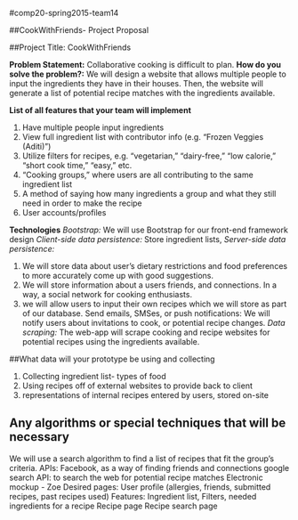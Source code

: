 #comp20-spring2015-team14

##CookWithFriends- Project Proposal

##Project Title: CookWithFriends

**Problem Statement:** Collaborative cooking is difficult to plan.
**How do you solve the problem?:** We will design a website that allows multiple people to input the
ingredients they have in their houses. Then, the website will generate a list of potential recipe matches with the ingredients available. 

**List of all features that your team will implement**
 1. Have multiple people input ingredients
 2. View full ingredient list with contributor info (e.g. “Frozen Veggies (Aditi)”)
 3. Utilize filters for recipes, e.g. “vegetarian,” “dairy-free,” “low calorie,” “short cook time,” “easy,” etc.
 4. “Cooking groups,” where users are all contributing to the same ingredient list
 5. A method of saying how many ingredients a group and what they still need in order to make the recipe
 6. User accounts/profiles

**Technologies**
*Bootstrap:* We will use Bootstrap for our front-end framework design
*Client-side data persistence:* Store ingredient lists,
*Server-side data persistence:*
 1. We will store data about user’s dietary restrictions and food preferences to more accurately come up with good    suggestions.
 2. We will store information about a users friends, and connections. In a way, a social network for cooking      enthusiasts.
 3. we will allow users to input their own recipes which we will store as part of our database.
 Send emails, SMSes, or push notifications: We will notify users about invitations to cook, or potential recipe  changes.
*Data scraping:* The web-app will scrape cooking and recipe websites for potential recipes using the ingredients available.

##What data will your prototype be using and collecting
 1. Collecting ingredient list- types of food
 2. Using recipes off of external websites to provide back to client
 3. representations of internal recipes entered by users, stored on-site

## Any algorithms or special techniques that will be necessary
We will use a search algorithm to find a list of recipes that fit the group’s criteria.
APIs:
Facebook, as a way of finding friends and connections
google search API: to search the web for potential recipe matches
Electronic mockup - Zoe
Desired pages:
User profile (allergies, friends, submitted recipes, past recipes used)
Features: Ingredient list, Filters, needed ingredients for a recipe
Recipe page
Recipe search page
